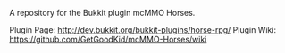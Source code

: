 A repository for the Bukkit plugin mcMMO Horses.

Plugin Page: http://dev.bukkit.org/bukkit-plugins/horse-rpg/
Plugin Wiki: https://github.com/GetGoodKid/mcMMO-Horses/wiki
